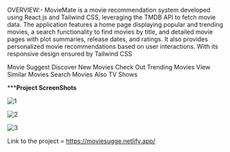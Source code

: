 OVERVIEW:-
MovieMate is a movie recommendation system developed using React.js and Tailwind CSS, leveraging the TMDB API to fetch movie data. The application features a home page displaying popular and trending movies, a search functionality to find movies by title, and detailed movie pages with plot summaries, release dates, and ratings. It also provides personalized movie recommendations based on user interactions. With its responsive design ensured by Tailwind CSS





Movie Suggest
Discover New Movies
Check Out Trending Movies
View Similar Movies
Search Movies
Also TV Shows

*********Project ScreenShots******



![1](https://github.com/rushikesh121/MovieMate/assets/60637264/e619b952-9d9c-49bb-92df-969b586a4520) 



![2](https://github.com/rushikesh121/MovieMate/assets/60637264/24d8b96f-6604-4c3b-ae9c-d8fcadc773e1)



![3](https://github.com/rushikesh121/MovieMate/assets/60637264/bb9a9d9e-11ca-4137-9d75-14c6c831792e)



Link to the project = https://moviesugge.netlify.app/

